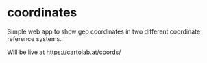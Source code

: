 # coordinates

Simple web app to show geo coordinates in two different coordinate reference systems.

Will be live at https://cartolab.at/coords/
